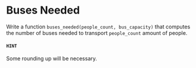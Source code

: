 # Buses Needed


Write a function `buses_needed(people_count, bus_capacity)` that computes the number of buses needed to transport `people_count` amount of people.

#### `HINT`

Some rounding up will be necessary.

